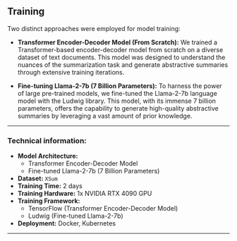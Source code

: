 ## Training
Two distinct approaches were employed for model training:

* **Transformer Encoder-Decoder Model (From Scratch):** We trained a Transformer-based encoder-decoder model from scratch on a
  diverse dataset of text documents. This model was designed to understand the nuances of the summarization task and
  generate abstractive summaries through extensive training iterations.

* **Fine-tuning Llama-2-7b (7 Billion Parameters):** To harness the power of large pre-trained models, we fine-tuned the
  Llama-2-7b language model with the Ludwig library. This model, with its immense 7 billion parameters, offers the
  capability to generate high-quality abstractive summaries by leveraging a vast amount of prior knowledge.

***
### Technical information:
* **Model Architecture:**
    * Transformer Encoder-Decoder Model
    * Fine-tuned Llama-2-7b (7 Billion Parameters)
* **Dataset:** `XSum`
* **Training Time:** 2 days
* **Training Hardware:** 1x NVIDIA RTX 4090 GPU
* **Training Framework:**
    * TensorFlow (Transformer Encoder-Decoder Model)
    * Ludwig (Fine-tuned Llama-2-7b)
* **Deployment:** Docker, Kubernetes
***